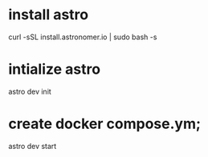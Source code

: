 # install astro 
curl -sSL install.astronomer.io | sudo bash -s


# intialize astro 
astro dev init 


# create docker compose.ym;

astro dev start 


